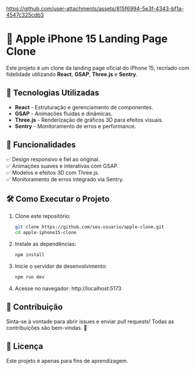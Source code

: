 https://github.com/user-attachments/assets/815f6994-5e3f-4343-bf1a-4547c325cdb3

# 🍏 Apple iPhone 15 Landing Page Clone

Este projeto é um clone da landing page oficial do iPhone 15, recriado com fidelidade utilizando **React**, **GSAP**, **Three.js** e **Sentry**.

## 🚀 Tecnologias Utilizadas
- **React** - Estruturação e gerenciamento de componentes.
- **GSAP** - Animações fluidas e dinâmicas.
- **Three.js** - Renderização de gráficos 3D para efeitos visuais.
- **Sentry** - Monitoramento de erros e performance.

## 🎯 Funcionalidades
✅ Design responsivo e fiel ao original.<br>
✅ Animações suaves e interativas com GSAP.<br>
✅ Modelos e efeitos 3D com Three.js.<br>
✅ Monitoramento de erros integrado via Sentry.<br>

## 🛠️ Como Executar o Projeto
1. Clone este repositório:
   ```bash
   git clone https://github.com/seu-usuario/apple-clone.git
   cd apple-iphone15-clone
2. Instale as dependências:
   ```bash
   npm install
3. Inicie o servidor de desenvolvimento:
   ```bash
   npm run dev
4. Acesse no navegador: http://localhost:5173
   
## 🤝 Contribuição
Sinta-se à vontade para abrir issues e enviar pull requests! Todas as contribuições são bem-vindas. 🙌

## 📄 Licença
Este projeto é apenas para fins de aprendizagem.
